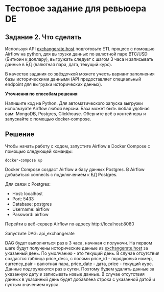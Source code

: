 # Тестовое задание для ревьюера DE

## Задание 2. Что сделать

Используя API [exchangerate.host](https://exchangerate.host/) подготовьте ETL процесс с помощью Airflow на python, для выгрузки данных по валютной паре BTC/USD (Биткоин к доллару), выгружать следует с шагом 3 часа и записывать данные в БД (валютная пара, дата, текущий курс).

В качестве задания со звёздочкой можете учесть вариант заполнения базы историческими данными (API предоставляет специальный endpoint для выгрузки исторических данных).

**Уточнения по способам решения**

Напишите код на Python.
Для автоматического запуска выгрузки используйте Airflow любой версии.
База может быть любая удобная вам: MongoDB, Postgres, Clickhouse.
Оберните всё в контейнеры и запускайте с помощью docker-compose.

## Решение

Чтобы начать работу с кодом, запустите Airflow в Docker Compose с помощью следующей команды:

```
docker-compose up 
```

Docker Compose создаст Airflow и базу данных Postgres. В Airflow добавиться connects c подключением к БД Postgres.

Для связи с Postgres:
- Host: localhost
- Port: 5433
- Database: postgres
- Username: airflow
- Password: airflow

Перейти в веб-сервер Airflow по адресу http://localhost:8080

Запустите DAG: api_exchangerate

DAG будет выполняться раз в 3 часа, начиная с полуночи.
На первом шаге будут получены исторические данные из [exchangerate.host](https://exchangerate.host/) за указанный день. По умолчанию - это текущий день. 
В случае отсутствия создастся таблица price_desc, с полями price_id - порядковый номер, сurrency_pair - валютная пара, price_date - дата, price - текущий курс.
Данные подгружаются раз в сутки. Поэтому будем удалять данные за указанную дату и записывать новые данные.
В случае отсутствия данных в указанный день будет добавлена строка с указанной датой и пустым значением курса.
